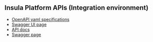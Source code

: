 ## Insula Platform APIs (Integration environment)

- [OpenAPI yaml specifications](insula-eopaas-int-openapi.yml)
- [Swagger UI page](insula-eopaas-int-swagger-ui.html)
- [API docs](insula-eopaas-int-api-docs.html)
- [Swagger page](https://editor-next.swagger.io/?url=https://cgi-italy.github.io/insula/apis/eopaas-int/insula-eopaas-int-openapi.yml)
